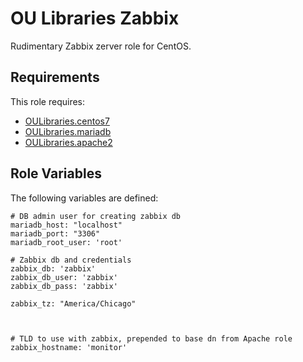 OU Libraries Zabbix
=========

Rudimentary Zabbix zerver role for CentOS.

Requirements
------------

This role requires:

- [OULibraries.centos7](https://github.com/OULibraries/ansible-role-centos7)
- [OULibraries.mariadb](https://github.com/OULibraries/ansible-role-mariadb)
- [OULibraries.apache2](https://github.com/OULibraries/ansible-role-apache2)


Role Variables
--------------

The following variables are defined:

```
# DB admin user for creating zabbix db 
mariadb_host: "localhost"
mariadb_port: "3306"
mariadb_root_user: 'root'

# Zabbix db and credentials
zabbix_db: 'zabbix'
zabbix_db_user: 'zabbix'
zabbix_db_pass: 'zabbix'

zabbix_tz: "America/Chicago"



# TLD to use with zabbix, prepended to base dn from Apache role
zabbix_hostname: 'monitor'

```
